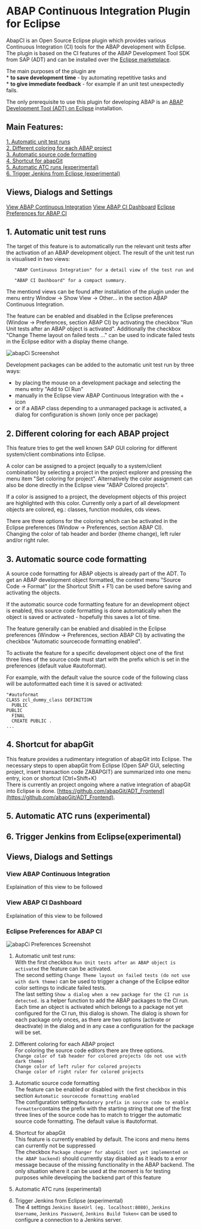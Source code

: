 # ABAP Continuous Integration Plugin for Eclipse 

AbapCI is an Open Source Eclipse plugin which provides various Continuous Integration (CI) tools for the ABAP development with Eclipse. The plugin is based on the CI features of the ABAP Development Tool SDK from SAP (ADT) and can be installed over the [Eclipse marketplace](https://marketplace.eclipse.org/content/abap-continuous-integration). 

The main purposes of the plugin are<br>
         * **to save development time** - by automating repetitive tasks and<br>
         * **to give immediate feedback**  -  for example if an unit test unexpectedly fails.<br> 

The only prerequisite to use this plugin for developing ABAP is an [ABAP Development Tool (ADT) on Eclipse](https://tools.hana.ondemand.com/#abap) installation. 

## Main Features: 
[1. Automatic unit test runs](#1-automatic-unit-test-runs)<br>
[2. Different coloring for each ABAP project](#2-different-coloring-for-each-abap-project)<br>
[3. Automatic source code formatting](#3-automatic-source-code-formatting)<br>
[4. Shortcut for abapGit](#4-shortcut-for-abapgit)<br>
[5. Automatic ATC runs (experimental)](#5-automatic-atc-runs-experimental)<br> 
[6. Trigger Jenkins from Eclipse (experimental)](#6-trigger-jenkins-from-eclipse-experimental-)<br> 

## Views, Dialogs and Settings 
[View ABAP Continuous Integration](#view-abap-Continuous-integration)
[View ABAP CI Dashboard](#view-abap-ci-dashboard)
[Eclipse Preferences for ABAP CI](#eclipse-preferences-for-abap-ci) 

## 1. Automatic unit test runs 
The  target of this feature is to automatically run the relevant unit tests after the activation of an ABAP development object. 
The result of the unit test run is visualised in two views:

       "ABAP Continuous Integration" for a detail view of the test run and 
       
       "ABAP CI Dashboard" for a compact summary.

The mentiond views can be found after installation of the plugin under the menu entry Window -> Show View -> Other... in the section ABAP Continuous Integration. 

The feature can be enabled and disabled in the Eclipse preferences (Window -> Preferences, section ABAP CI) by activating the checkbox "Run Unit tests after an ABAP object is activated". 
Additionally the checkbox "Change Theme layout on failed tests ..." can be used to indicate failed tests in the Eclipse editor with a display theme change.  

![abapCi Screenshot](https://github.com/andau/abapCI/blob/master/docu/unit_test_standard_ui.png)

Development packages can be added to the automatic unit test run by three ways:

 - by placing the mouse on a development package and selecting the menu entry "Add to CI Run"
 - manually in the Eclipse view ABAP Continuous Integration with the + icon 
 - or if a ABAP class depending to a unmanaged package is activated, a dialog for configuration is shown (only once per package)
 

## 2. Different coloring for each ABAP project 
This feature tries to get the well known SAP GUI coloring for different system/client combinations into Eclipse.

A color can be assigned to a project (equally to a system/client combination) by selecting a project in the project explorer and pressing the menu item "Set coloring for project". Alternatively the color assignment can also be done directly in the Eclipse view "ABAP Colored projects". 

If a color is assigned to a project, the development objects of this project are highlighted with this color. 
Currently only a part of all development objects are colored, eg.: classes, function modules, cds views. 

There are three options for the coloring which can be activated in the Eclipse preferences (Window -> Preferences, section ABAP CI).  
Changing the color of tab header and border (theme change), left ruler and/or right ruler. 

## 3. Automatic source code formatting 
A source code formatting for ABAP objects is already part of the ADT. To get an ABAP development object formatted, the context menu "Source Code -> Format" (or the Shortcut Shift + F1) can be used before saving and activating the objects.

If the automatic source code formatting feature for an development object is enabled, this source code formatting is done automatically when the object is saved or activated - hopefully this saves a lot of time. 

The feature generally can be enabled and disabled in the Eclipse preferences (Window -> Preferences, section ABAP CI) by activating the checkbox "Automatic sourcecode formatting enabled".   

To activate the feature for a specific development object one of the first three lines of the source code must start with the prefix which is set in the preferences (default value #autoformat). 

For example, with the default value the source code of the following class will be autoformatted each time it is saved or activated: 

```
"#autoformat 
CLASS zcl_dummy_class DEFINITION
  PUBLIC
PUBLIC
  FINAL
  CREATE PUBLIC .
... 
```

## 4. Shortcut for abapGit 
This feature provides a rudimentary integration of abapGit into Eclipse. The necessary steps to open abapGit from Eclipse (Open SAP GUI, selecting project, insert transaction code ZABAPGIT) are summarized into one menu entry, icon or shortcut (Ctrl+Shift+K)      
There is currently an project ongoing where a native integration of abapGit into Eclipse is done. [https://github.com/abapGit/ADT_Frontend](https://github.com/abapGit/ADT_Frontend). 

## 5. Automatic ATC runs (experimental) 
<description will be available soon>
       
## 6. Trigger Jenkins from Eclipse(experimental)
<description will be available soon>

## Views, Dialogs and Settings 

### View ABAP Continuous Integration
Explaination of this view to be followed 

### View ABAP CI Dashboard 
Explaination of this view to be followed 

### Eclipse Preferences for ABAP CI 
![abapCi Preferences Screenshot](https://github.com/andau/abapCI/blob/master/docu/abap_ci_preferences.png)

1. Automatic unit test runs:<br>
With the first checkbox `Run Unit tests after an ABAP object is activated` the feature can be activated.<br>
The second setting `Change Theme layout on failed tests (do not use with dark theme)` can be used to trigger a change of the Eclipse editor color settings to indicate failed tests.<br> 
The last setting `Show a dialog when a new package for the CI run is detected.` is a helper function to add the ABAP packages  to the CI run. Each time an object is activated which belongs to a package not yet configured for the CI run, this dialog is shown. The dialog is shown for each package only onces, as there are two options (activate or deactivate) in the dialog and in any case a configuration for the package will be set.   

2. Different coloring for each ABAP project<br>
For coloring the source code editors there are three options.  
        `Change color of tab header for colored projects (do not use with dark theme)`<br>
        `Change color of left ruler for colored projects`<br>
        `Change color of right ruler for colored projects`<br>

3. Automatic source code formatting<br>
The feature can be enabled or disabled with the first checkbox in this section `Automatic sourcecode formatting enabled`</br>
The configuration setting `Mandatory prefix in source code to enable formatter`contains the prefix with the starting string that one of the first three lines of the source code has to match to trigger the automatic source code formatting. The default value is #autoformat.

4. Shortcut for abapGit<br>
This feature is currently enabled by default. The icons and menu items can currently not be suppressed<br> 
The checkbox `Package changer for abapGit (not yet implemented on the ABAP backend)` should currently stay disabled as it leads to a error message because of the missing functionality in the ABAP backend. The only situation where it can be used at the moment is for testing purposes while developing the backend part of this feature <br>

5. Automatic ATC runs (experimental)<br>

6. Trigger Jenkins from Eclipse (experimental)</i><br>
The 4 settings `Jenkins BaseUrl (eg. localhost:8080)`, `Jenkins Username`, `Jenkins Password`, `Jenkins Build Token<` can be used to configure a connection to a Jenkins server.<br>


